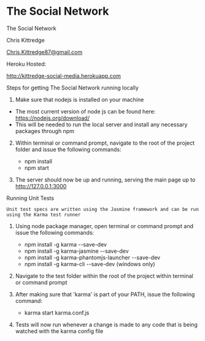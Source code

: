 # The Social Network
The Social Network

Chris Kittredge

Chris.Kittredge87@gmail.com

Heroku Hosted:

http://kittredge-social-media.herokuapp.com

Steps for getting The Social Network running locally

1. Make sure that nodejs is installed on your machine
 - The most current version of node js can be found here: https://nodejs.org/download/
 - This will be needed to run the local server and install any necessary packages through npm
 
2. Within terminal or command prompt, navigate to the root of the project folder and issue the following commands:
    - npm install
    - npm start
    
3. The server should now be up and running, serving the main page up to http://127.0.0.1:3000


Running Unit Tests

    Unit test specs are written using the Jasmine framework and can be run using the Karma test runner
    
1. Using node package manager, open terminal or command prompt and issue the following commands:
    - npm install -g karma --save-dev
    - npm install -g karma-jasmine --save-dev
    - npm install -g karma-phantomjs-launcher --save-dev
    - npm install -g karma-cli --save-dev (windows only)
    
2. Navigate to the test folder within the root of the project within terminal or command prompt

3. After making sure that 'karma' is part of your PATH, issue the following command:
    - karma start karma.conf.js
    
4. Tests will now run whenever a change is made to any code that is being watched with the karma config file